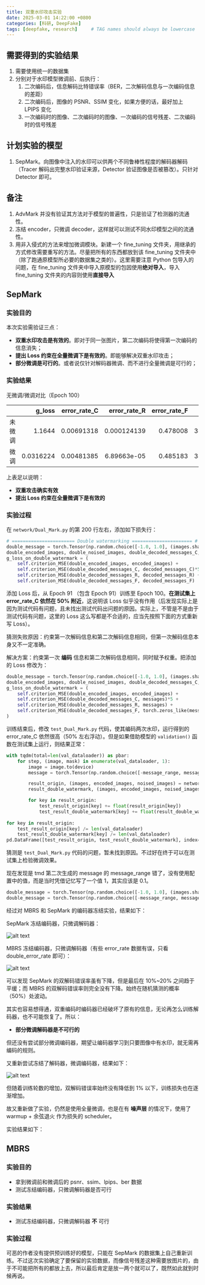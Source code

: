 ```yaml
---
title: 双重水印攻击实验
date: 2025-03-01 14:22:00 +0800
categories: [科研, DeepFake]
tags: [deepfake, research]     # TAG names should always be lowercase
---
```


## 需要得到的实验结果

1. 需要使用统一的数据集
1. 分别对于水印模型微调前、后执行：
    1. 二次编码后，信息解码比特错误率（BER，二次解码信息与一次编码信息的差距）
    1. 二次编码后，图像的 PSNR、SSIM 变化，如果方便的话，最好加上 LPIPS 变化
    1. 一次编码时的图像、二次编码时的图像、一次编码的信号残差、二次编码时的信号残差

## 计划实验的模型

1. SepMark。向图像中注入的水印可以供两个不同鲁棒性程度的解码器解码（Tracer 解码出完整水印验证来源，Detector 验证图像是否被篡改）。只针对 Detector 即可。

## 备注

1. AdvMark 并没有验证其方法对于模型的普遍性，只是验证了检测器的流通性。
1. 冻结 encoder，只微调 decoder，这样就可以测试不同水印模型之间的流通性。
1. 用非入侵式的方法来增加微调模块。新建一个 fine_tuning 文件夹，用继承的方式修改需要重写的方法。尽量把所有的东西都放到该 fine_tuning 文件夹中（除了跑通原模型所必要的数据集之类的）。这里需要注意 Python 包导入的问题，在 fine_tuning 文件夹中导入原模型的包因使用**绝对导入**，导入 fine_tuning 文件夹的内容则使用**直接导入**

## SepMark

### 实验目的

本次实验需验证三点：

- **双重水印攻击是有效的**。即对于同一张图片，第二次编码将使得第一次编码的信息消失；
- **提出 Loss 约束在全量微调下是有效的**。即能够解决双重水印攻击；
- **部分微调是可行的**。或者说仅针对解码器微调、而不进行全量微调是可行的；

### 实验结果

无微调/微调对比（Epoch 100）

|        |    g_loss | error_rate_C | error_rate_R | error_rate_F |    psnr |     ssim | g_loss_on_discriminator | g_loss_on_encoder_MSE | g_loss_on_encoder_LPIPS | g_loss_on_decoder_C | g_loss_on_decoder_R | g_loss_on_decoder_F |  d_loss | g_loss_on_double_watermark | double_error_rate_C | double_error_rate_R | double_error_rate_F |
| -----: | --------: | -----------: | -----------: | -----------: | ------: | -------: | ----------------------: | --------------------: | ----------------------: | ------------------: | ------------------: | ------------------: | ------: | -------------------------: | ------------------: | ------------------: | ------------------: |
| 未微调 |    1.1644 |   0.00691318 |  0.000124139 |     0.478008 | 38.7788 | 0.938527 |                 2.03329 |           0.000531517 |              0.00808962 |         0.000523669 |         0.000302436 |         1.08015e-06 | 2.00961 |                   0.114804 |            0.498312 |            0.500698 |            0.487456 |
|   微调 | 0.0316224 |   0.00481385 |  6.89663e-05 |     0.485183 | 38.3354 | 0.929688 |                 2.12371 |           0.000589209 |              0.00874837 |         0.000439849 |         0.000251798 |         5.70558e-07 | 1.95333 |                 0.00159519 |          0.00129381 |                   0 |            0.493148 |

上表足以说明：

- **双重攻击确实有效**
- **提出 Loss 约束在全量微调下是有效的**





### 实验过程

在 `network/Dual_Mark.py` 的第 200 行左右，添加如下损失行：

```Python
# ======================= Double watermarking ====================== #
double_message = torch.Tensor(np.random.choice([-1.0, 1.0], (images.shape[0], 128))).to('cuda')
double_encoded_images, double_noised_images, double_decoded_messages_C, double_decoded_messages_R, double_decoded_messages_F = self.encoder_decoder(encoded_images, double_message, masks)
g_loss_on_double_watermark = (
	self.criterion_MSE(double_encoded_images, encoded_images) + 
	self.criterion_MSE(double_decoded_messages_C, decoded_messages_C)*5 + 
	self.criterion_MSE(double_decoded_messages_R, decoded_messages_R) + 
	self.criterion_MSE(double_decoded_messages_F, decoded_messages_F)
```

添加 Loss 后，从 Epoch 91 （包含 Epoch 91）训练至 Epoch 100。**在测试集上 error_rate_C 依然在 50% 附近**，这说明该 Loss 似乎没有作用（后发现实际上是因为测试代码有问题，且未找出测试代码出问题的原因。实际上，不管是不是由于测试代码有问题，这里的 Loss 这么写都是不合适的，应当先按照下面的方式重新写 Loss）。

猜测失败原因：约束第一次解码信息和第二次解码信息相同，但第一次解码信息本身又不一定准确。

解决方案：约束第一次 **编码** 信息和第二次解码信息相同，同时赋予权重。把添加的 Loss 修改为：

```Python
double_message = torch.Tensor(np.random.choice([-1.0, 1.0], (images.shape[0], 128))).to('cuda')
double_encoded_images, double_noised_images, double_decoded_messages_C, double_decoded_messages_R, double_decoded_messages_F = self.encoder_decoder(encoded_images, double_message, masks)
g_loss_on_double_watermark = (
    self.criterion_MSE(double_encoded_images, encoded_images) + 
    self.criterion_MSE(double_decoded_messages_C, messages)*5 + 
    self.criterion_MSE(double_decoded_messages_R, messages) + 
    self.criterion_MSE(double_decoded_messages_F, torch.zeros_like(messages))
)
```


训练结束后，修改 `test_Dual_Mark.py` 代码，使其编码两次水印，运行得到的 error_rate_C 依然很高（50% 左右浮动）。但是如果借助模型的 `validation()` 函数在测试集上运行，则结果正常：

```Python
with tqdm(total=len(val_dataloader)) as pbar:
    for step, (image, mask) in enumerate(val_dataloader, 1):
        image = image.to(device)
        message = torch.Tensor(np.random.choice([-message_range, message_range], (image.shape[0], message_length))).to(device)

        result_origin, (images, encoded_images, noised_images) = network_origin.validation(image, message, mask)
        result_double_watermark, (images, encoded_images, noised_images) = network_double_watermark.validation(image, message, mask)

        for key in result_origin:
            test_result_origin[key] += float(result_origin[key])
            test_result_double_watermark[key] += float(result_double_watermark[key])
        
for key in result_origin:
    test_result_origin[key] /= len(val_dataloader)
    test_result_double_watermark[key] /= len(val_dataloader)
pd.DataFrame([test_result_origin, test_result_double_watermark], index=[0]).to_markdown("test_result.md")
```

猜测是 `test_Dual_Mark.py` 代码的问题，暂未找到原因。不过好在终于可以在测试集上检验微调效果。



现在发现是 tmd 第二次生成的 message 的 message_range 错了，没有使用配置中的值，而是当时凭借记忆写了一个值 1，其实应该是 0.1。

```Python
double_message = torch.Tensor(np.random.choice([-1.0, 1.0], (images.shape[0], 128))).to('cuda')
double_message = torch.Tensor(np.random.choice([-message_range, message_range], (images.shape[0], 128))).to('cuda')
```

经过对 MBRS 和 SepMark 的编码器冻结实验，结果如下：

SepMark 冻结编码器，只微调解码器：

![alt text](/assets/img/DeepFake/image.png)

MBRS 冻结编码器，只微调解码器（有些 error_rate 数据有误，只看 double_error_rate 即可）：

![alt text](/assets/img/DeepFake/image-1.png)

可以发现 SepMark 的双解码错误率虽有下降，但是最后在 10%~20% 之间趋于平缓；而 MBRS 的双解码错误率则完全没有下降。始终在随机猜测的概率（50%）处波动。

其实也容易想得通，双重编码时编码器已经破坏了原有的信息，无论再怎么训练解码器，也不可能恢复了。所以：

- **部分微调解码器是不可行的**

但还没有尝试部分微调编码器，期望让编码器学习到只要图像中有水印，就无需再编码的规则。

又重新尝试冻结了解码器，微调编码器，结果如下：

![alt text](/assets/img/DeepFake/image-3.png)

但随着训练轮数的增加，双解码错误率始终没有降低到 1% 以下，训练损失也在逐渐增加。

故又重新做了实验，仍然是使用全量微调，也是在有 **噪声层** 的情况下，使用了 warmup + 余弦退火 作为损失的 scheduler。

实验结果如下：

## MBRS

### 实验目的

- 拿到微调前和微调后的 psnr、ssim、lpips、ber 数据
- 测试冻结编码器，只微调解码器是否可行

### 实验结果

- 测试冻结编码器，只微调解码器 **不** 可行


### 实验过程

可恶的作者没有提供预训练好的模型，只能在 SepMark 的数据集上自己重新训练。不过这次实验确定了要保留的实验数据，而像信号残差这种需要放图片的，由于不可能把所有的都放上去，所以最后肯定是放一两个就可以了，既然如此就到时候再说。



